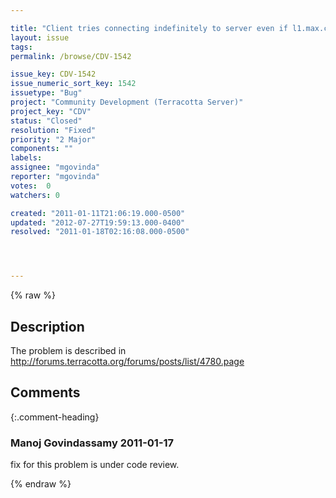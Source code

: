```yaml
---

title: "Client tries connecting indefinitely to server even if l1.max.connect.retries is set"
layout: issue
tags: 
permalink: /browse/CDV-1542

issue_key: CDV-1542
issue_numeric_sort_key: 1542
issuetype: "Bug"
project: "Community Development (Terracotta Server)"
project_key: "CDV"
status: "Closed"
resolution: "Fixed"
priority: "2 Major"
components: ""
labels: 
assignee: "mgovinda"
reporter: "mgovinda"
votes:  0
watchers: 0

created: "2011-01-11T21:06:19.000-0500"
updated: "2012-07-27T19:59:13.000-0400"
resolved: "2011-01-18T02:16:08.000-0500"




---
```


{% raw %}

## Description

<div markdown="1" class="description">

The problem is described in http://forums.terracotta.org/forums/posts/list/4780.page

</div>

## Comments


{:.comment-heading}
### **Manoj Govindassamy** <span class="date">2011-01-17</span>

<div markdown="1" class="comment">

fix for this problem is under code review.

</div>



{% endraw %}
